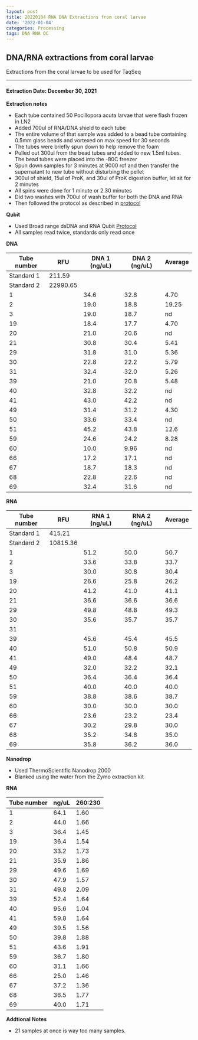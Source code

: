 ```yaml
---
layout: post
title: 20220104 RNA DNA Extractions from coral larvae
date: '2022-01-04'
categories: Processing
tags: DNA RNA QC
---
```


## DNA/RNA extractions from coral larvae

Extractions from the coral larvae to be used for TaqSeq

---

#### Extraction Date: December 30, 2021 


**Extraction notes**
 - Each tube contained 50 Pocillopora acuta larvae that were flash frozen in LN2
 - Added 700ul of RNA/DNA shield to each tube
 - The entire volume of that sample was added to a bead tube containing 0.5mm glass beads and vortexed on max speed for 30 seconds
 - The tubes were briefly spun down to help remove the foam
 - Pulled out 300ul from the bead tubes and added to new 1.5ml tubes. The bead tubes were placed into the -80C freezer 
 - Spun down samples for 3 minutes at 9000 rcf and then transfer the supernatant to new tube without disturbing the pellet
 - 300ul of shield, 15ul of ProK, and 30ul of ProK digestion buffer, let sit for 2 minutes
 - All spins were done for 1 minute or 2.30 minutes
 - Did two washes with 700ul of wash buffer for both the DNA and RNA
 - Then followed the protocol as described in [protocol](https://github.com/emmastrand/EmmaStrand_Notebook/blob/master/_posts/2019-05-31-Zymo-Duet-RNA-DNA-Extraction-Protocol.md)


**Qubit**
 - Used Broad range dsDNA and RNA Qubit [Protocol](https://meschedl.github.io/MESPutnam_Open_Lab_Notebook/Qubit-Protocol/)
 - All samples read twice, standards only read once


**DNA**


| Tube number 	| RFU		   	| DNA 1 (ng/uL) | DNA 2 (ng/uL) | Average     	|
|-------------	|------------	|-------------	|-------------	|-------------	|
| Standard 1  	| 211.59		| 		      	| 		      	|	         	|
| Standard 2 	| 22990.65	 	| 		    	| 		    	| 	        	|
| 1			 	|		     	| 34.6	     	| 32.8	     	| 4.70        	|
| 2			 	| 			   	| 19.0        	| 18.8         	| 19.25         |
| 3			  	|		     	| 19.0        	| 18.7      	| nd        	|
| 19		 	| 			   	| 18.4        	| 17.7         	| 4.70       	|
| 20		  	|		     	| 21.0      	| 20.6        	| nd        	|
| 21		 	| 			   	| 30.8        	| 30.4        	| 5.41         	|
| 29		  	|		     	| 31.8        	| 31.0         	| 5.36        	|
| 30		 	| 			   	| 22.8        	| 22.2         	| 5.79        	|
| 31		  	|		     	| 32.4        	| 32.0        	| 5.26         	|
| 39		 	| 			   	| 21.0        	| 20.8         	| 5.48        	|
| 40		  	|		     	| 32.8        	| 32.2         	| nd        	|
| 41		 	| 			   	| 43.0       	| 42.2       	| nd        	|
| 49		 	|		     	| 31.4	     	| 31.2	     	| 4.30        	|
| 50		 	| 			   	| 33.6      	| 33.4         	| nd         	|
| 51		  	|		     	| 45.2        	| 43.8        	| 12.6        	|
| 59		 	| 			   	| 24.6        	| 24.2         	| 8.28       	|
| 60		  	|		     	| 10.0        	| 9.96       	| nd        	|
| 66		 	| 			   	| 17.2       	| 17.1       	| nd         	|
| 67		  	|		     	| 18.7        	| 18.3        	| nd        	|
| 68		 	| 			   	| 22.8        	| 22.6        	| nd        	|
| 69		  	|		     	| 32.4       	| 31.6       	| nd         	|


**RNA**


| Tube number 	| RFU		   	| RNA 1 (ng/uL) | RNA 2 (ng/uL) | Average     	|
|-------------	|------------	|-------------	|-------------	|-------------	|
| Standard 1  	| 415.21	 	| 		      	| 		      	|	         	|
| Standard 2 	| 10815.36	 	| 		    	| 		    	| 	        	|
| 1			 	|		     	| 51.2	     	| 50.0	     	| 50.7        	|
| 2			 	| 			   	| 33.6        	| 33.8         	| 33.7          |
| 3			  	|		     	| 30.0      	| 30.8      	| 30.4      	|
| 19		 	| 			   	| 26.6        	| 25.8         	| 26.2       	|
| 20		  	|		     	| 41.2      	| 41.0        	| 41.1       	|
| 21		 	| 			   	| 36.6        	| 36.6        	| 36.6         	|
| 29		  	|		     	| 49.8        	| 48.8         	| 49.3        	|
| 30		 	| 			   	| 35.6        	| 35.7         	| 35.7        	|
| 31		  	|		     	|         	|         	|          	|
| 39		 	| 			   	| 45.6        	| 45.4         	| 45.5        	|
| 40		  	|		     	| 51.0        	| 50.8         	| 50.9      	|
| 41		 	| 			   	| 49.0       	| 48.4       	| 48.7       	|
| 49		 	|		     	| 32.0	     	| 32.2	     	| 32.1        	|
| 50		 	| 			   	| 36.4      	| 36.4       	| 36.4       	|
| 51		  	|		     	| 40.0        	| 40.0        	| 40.0        	|
| 59		 	| 			   	| 38.8        	| 38.6         	| 38.7       	|
| 60		  	|		     	| 30.0        	| 30.0       	| 30.0      	|
| 66		 	| 			   	| 23.6      	| 23.2        	| 23.4       	|
| 67		  	|		     	| 30.2      	| 29.8        	| 30.0      	|
| 68		 	| 			   	| 35.2      	| 34.8        	| 35.0      	|
| 69		  	|		     	| 35.8      	| 36.2      	| 36.0       	|

**Nanodrop**
 - Used ThermoScientific Nanodrop 2000
 - Blanked using the water from the Zymo extraction kit

**RNA**

| Tube number 	| ng/uL		   	| 260:230       |
|-------------	|-------------	|-------------	|
| 1			 	| 64.1		    | 1.60	     	| 
| 2			 	| 44.0		 	| 1.66        	| 
| 3			  	| 36.4		    | 1.45        	| 
| 19		 	| 36.4		   	| 1.54        	| 
| 20		  	| 33.2	     	| 1.73        	| 
| 21		 	| 35.9		   	| 1.86        	| 
| 29		  	| 49.6	     	| 1.69        	| 
| 30		 	| 47.9		   	| 1.57        	| 
| 31		  	| 49.8	     	| 2.09        	| 
| 39		 	| 52.4		   	| 1.64        	| 
| 40		  	| 95.6	     	| 1.04        	| 
| 41		 	| 59.8		   	| 1.64        	| 
| 49		 	| 39.5	     	| 1.56	     	| 
| 50		 	| 39.8		   	| 1.88        	| 
| 51		  	| 43.6	     	| 1.91        	| 
| 59		 	| 36.7		   	| 1.80        	| 
| 60		  	| 31.1	     	| 1.66        	| 
| 66		 	| 25.0		   	| 1.46        	| 
| 67		  	| 37.2	     	| 1.36        	| 
| 68		 	| 36.5		   	| 1.77        	| 
| 69		  	| 40.0	     	| 1.71        	| 



 **Addtional Notes**
  - 21 samples at once is way too many samples. 

